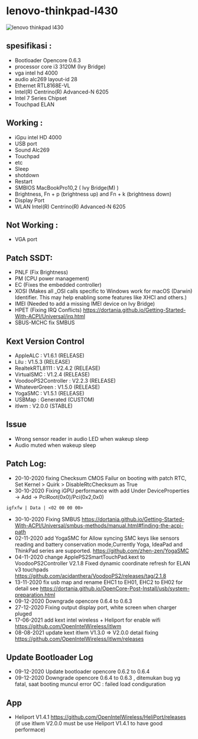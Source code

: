 # lenovo-thinkpad-l430
![lenovo thinkpad l430](https://res.cloudinary.com/dk0053zbe/image/upload/v1604047563/wp_lkr4kr.jpg)

## spesifikasi :
- Bootloader Opencore 0.6.3
- processor core i3 3120M (Ivy Bridge)
- vga intel hd 4000
- audio alc269 layout-id 28
- Ethernet RTL8168E-VL
- Intel(R) Centrino(R) Advanced-N 6205
- Intel 7 Series Chipset
- Touchpad ELAN

## Working :
- iGpu intel HD 4000
- USB port
- Sound Alc269
- Touchpad
- etc
- Sleep
- shotdown
- Restart
- SMBIOS MacBookPro10,2 ( Ivy Bridge(M) )
- Brightness, Fn + p (brightness up) and Fn + k (brightness down)
- Display Port
- WLAN Intel(R) Centrino(R) Advanced-N 6205
## Not Working :
- VGA port

## Patch SSDT:
- PNLF (Fix Brightness)
- PM (CPU power management)
- EC (Fixes the embedded controller)
- XOSI (Makes all _OSI calls specific to Windows work for macOS (Darwin) Identifier. This may help enabling some features like XHCI and others.)
- IMEI (Needed to add a missing IMEI device on Ivy Bridge)
- HPET (Fixing IRQ Conflicts) https://dortania.github.io/Getting-Started-With-ACPI/Universal/irq.html
- SBUS-MCHC fix SMBUS

## Kext Version Control
- AppleALC              : V1.6.1 (RELEASE)
- Lilu                  : V1.5.3 (RELEASE)
- RealtekRTL8111        : V2.4.2 (RELEASE)
- VirtualSMC            : V1.2.4 (RELEASE)
- VoodooPS2Controller   : V2.2.3 (RELEASE)
- WhateverGreen         : V1.5.0 (RELEASE)
- YogaSMC               : V1.5.1 (RELEASE)
- USBMap                : Generated (CUSTOM)
- itlwm                 : V2.0.0 (STABLE)

## Issue
- Wrong sensor reader in audio LED when wakeup sleep 
- Audio muted when wakeup sleep 


## Patch Log:
- 20-10-2020 fixing Checksum CMOS Failur on booting with patch RTC, Set Kernel > Quirk > DisableRtcChecksum as True
- 30-10-2020 Fixing iGPU performance with add Under DeviceProperties -> Add -> PciRoot(0x0)/Pci(0x2,0x0)
```txt
igfxfw | Data | <02 00 00 00>
```
- 30-10-2020 Fixing SMBUS https://dortania.github.io/Getting-Started-With-ACPI/Universal/smbus-methods/manual.html#finding-the-acpi-path
- 02-11-2020 add YogaSMC for Allow syncing SMC keys like sensors reading and battery conservation mode,Currently Yoga, IdeaPad and ThinkPad series are supported. https://github.com/zhen-zen/YogaSMC 
- 04-11-2020 change ApplePS2SmartTouchPad.kext to VoodooPS2Controller V2.1.8 Fixed dynamic coordinate refresh for ELAN v3 touchpads https://github.com/acidanthera/VoodooPS2/releases/tag/2.1.8
- 13-11-2020 fix usb map and rename  EHC1 to EH01, EHC2 to EH02 for detail see https://dortania.github.io/OpenCore-Post-Install/usb/system-preparation.html
- 09-12-2020 Downgrade opencore 0.6.4 to 0.6.3 
- 27-12-2020 Fixing output display port, white screen when charger pluged
- 17-06-2021 add kext intel wireless + Heliport for enable wifi https://github.com/OpenIntelWireless/itlwm
- 08-08-2021 update kext itlwm V1.3.0 => V2.0.0 detail fixing https://github.com/OpenIntelWireless/itlwm/releases

## Update Bootloader Log
- 09-12-2020 Update bootloader opencore 0.6.2 to 0.6.4
- 09-12-2020 Downgrade opencore 0.6.4 to 0.6.3 , ditemukan bug yg fatal, saat booting muncul error OC : failed load condiguration

## App
- Heliport V1.4.1 https://github.com/OpenIntelWireless/HeliPort/releases (if use itlwm V2.0.0 must be use Heliport V1.4.1 to have good performace)
